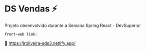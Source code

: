 # DS Vendas ⚡

Projeto desenvolvido durante a Semana Spring React - DevSuperior    

`front-web link:`

:link: https://jroliveira-sds3.netlify.app/

